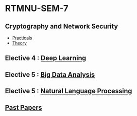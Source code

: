 # RTMNU-SEM-7

## Cryptography and Network Security

- [Practicals](./CNS/practical/)
- [Theory](./CNS/theory/)

## Elective 4 : [Deep Learning](./DL/)

## Elective 5 : [Big Data Analysis](./BDA/)

## Elective 5 : [Natural Language Processing](./NLP/)

## [Past Papers](./past-papers/)
